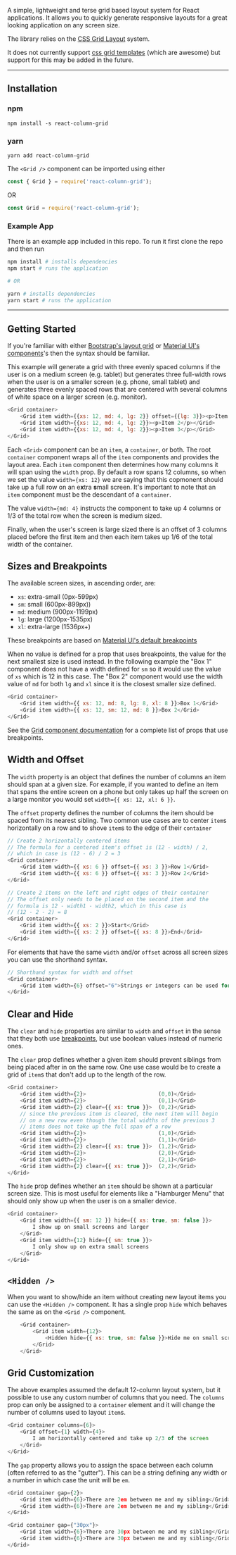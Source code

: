 A simple, lightweight and terse grid based layout system for React
applications. It allows you to quickly generate responsive layouts
for a great looking application on any screen size.

The library relies on the
[CSS Grid Layout](https://developer.mozilla.org/en-US/docs/Web/CSS/CSS_Grid_Layout)
system.

It does not currently support
[css grid templates](https://developer.mozilla.org/en-US/docs/Web/CSS/grid-template)
(which are awesome) but support for this may be added in the future.

---

## Installation

### npm

```
npm install -s react-column-grid
```

### yarn

```
yarn add react-column-grid
```

The `<Grid />` component can be imported using either

```Javascript
const { Grid } = require('react-column-grid');
```

OR

```Javascript
const Grid = require('react-column-grid');
```

### Example App
There is an example app included in this repo. To run it first clone the repo
and then run
```bash
npm install # installs dependencies
npm start # runs the application

# OR 

yarn # installs dependencies
yarn start # runs the application
```

---

## Getting Started

If you're familiar with either
[Bootstrap's layout grid](https://getbootstrap.com/docs/4.0/layout/grid/) or
[Material UI's <Grid> components](https://mui.com/components/grid/)'s
then the syntax should be familiar.

This example will generate a grid with three evenly spaced columns if the user
is on a medium screen (e.g. tablet) but generates three full-width rows when
the user is on a smaller screen (e.g. phone, small tablet) and generates three
evenly spaced rows that are centered with several columns of white space on a
larger screen (e.g. monitor).

```Javascript
<Grid container>
    <Grid item width={{xs: 12, md: 4, lg: 2}} offset={{lg: 3}}><p>Item 1</p></Grid>
    <Grid item width={{xs: 12, md: 4, lg: 2}}><p>Item 2</p></Grid>
    <Grid item width={{xs: 12, md: 4, lg: 2}}><p>Item 3</p></Grid>
</Grid>
```

Each `<Grid>` component can be an `item`, a `container`, or both. The root
`container` component wraps all of the `item` components and provides the
layout area. Each `item` component then determines how many columns it will
span using the `width` prop. By default a row spans 12 columns, so when we
set the value `width={xs: 12}` we are saying that this copmonent should take
up a full row on an e**x**tra **s**mall screen. It's important to note that
an `item` component must be the descendant of a `container`.

The value `width={md: 4}`
instructs the component to take up 4 columns or 1/3 of the total row when the
screen is medium sized.

Finally, when the user's screen is large sized there is an offset of 3 columns
placed before the first item and then each item takes up 1/6 of the total width
of the container.

## Sizes and Breakpoints

The available screen sizes, in ascending order, are:

-   `xs`: extra-small (0px-599px)
-   `sm`: small (600px-899px))
-   `md`: medium (900px-1199px)
-   `lg`: large (1200px-1535px)
-   `xl`: extra-large (1536px+)

These breakpoints are based on
[Material UI's default breakpoints](https://mui.com/customization/breakpoints/)

When no value is defined for a prop that uses breakpoints, the value for the
next smallest size is used instead. In the following example the "Box 1"
component does not have a width defined for `sm` so it would use the value of
`xs` which is 12 in this case. The "Box 2" component would use the width value
of `md` for both `lg` and `xl` since it is the closest smaller size defined.

```Javascript
<Grid container>
    <Grid item width={{ xs: 12, md: 8, lg: 8, xl: 8 }}>Box 1</Grid>
    <Grid item width={{ xs: 12, sm: 12, md: 8 }}>Box 2</Grid>
</Grid>
```

See the [Grid component documentation](./src/Grid.md) for a complete list of
props that use breakpoints.

## Width and Offset

The `width` property is an object that defines the number of columns an item
should span at a given size. For example, if you wanted to define an item that
spans the entire screen on a phone but only takes up half the screen on a
large monitor you would set `width={{ xs: 12, xl: 6 }}`.

The `offset` property defines the number of columns the item should be spaced
from its nearest sibling. Two common use cases are to center `item`s
horizontally on a row and to shove `item`s to the edge of their `container`

```Javascript
// Create 2 horizontally centered items
// The formula for a centered item's offset is (12 - width) / 2,
// which in case is (12 - 6) / 2 = 3
<Grid container>
    <Grid item width={{ xs: 6 }} offset={{ xs: 3 }}>Row 1</Grid>
    <Grid item width={{ xs: 6 }} offset={{ xs: 3 }}>Row 2</Grid>
</Grid>
```

```Javascript
// Create 2 items on the left and right edges of their container
// The offset only needs to be placed on the second item and the
// formula is 12 - width1 - width2, which in this case is
// (12 - 2 - 2) = 8
<Grid container>
    <Grid item width={{ xs: 2 }}>Start</Grid>
    <Grid item width={{ xs: 2 }} offset={{ xs: 8 }}>End</Grid>
</Grid>
```

For elements that have the same `width` and/or `offset` across all screen
sizes you can use the shorthand syntax.

```Javascript
// Shorthand syntax for width and offset
<Grid container>
    <Grid item width={6} offset="6">Strings or integers can be used for shorthand</Grid>
</Grid>
```

## Clear and Hide

The `clear` and `hide` properties are similar to `width` and
`offset` in the sense that they both use [breakpoints](#breakpoints),
but use boolean values instead of numeric ones.

The `clear` prop defines whether a given item should prevent siblings
from being placed after in on the same row. One use case would be to create
a grid of `item`s that don't add up to the length of the row.

```Javascript
<Grid container>
    <Grid item width={2}>                       (0,0)</Grid>
    <Grid item width={2}>                       (0,1)</Grid>
    <Grid item width={2} clear={{ xs: true }}>  (0,2)</Grid>
    // since the previous item is cleared, the next item will begin
    // on a new row even though the total widths of the previous 3
    // items does not take up the full span of a row
    <Grid item width={2}>                       (1,0)</Grid>
    <Grid item width={2}>                       (1,1)</Grid>
    <Grid item width={2} clear={{ xs: true }}>  (1,2)</Grid>
    <Grid item width={2}>                       (2,0)</Grid>
    <Grid item width={2}>                       (2,1)</Grid>
    <Grid item width={2} clear={{ xs: true }}>  (2,2)</Grid>
</Grid>
```

The `hide` prop defines whether an `item` should be shown at a particular
screen size. This is most useful for elements like a "Hamburger Menu" that
should only show up when the user is on a smaller device.

```Javascript
<Grid container>
    <Grid item width={{ sm: 12 }} hide={{ xs: true, sm: false }}>
        I show up on small screens and larger
    </Grid>
    <Grid item width={12} hide={{ sm: true }}>
        I only show up on extra small screens
    </Grid>
</Grid>
```

## `<Hidden />`

When you want to show/hide an item without creating new layout items
you can use the `<Hidden />` component. It has a single prop `hide`
which behaves the same as on the `<Grid />` component.

```Javascript
    <Grid container>
        <Grid item width={12}>
            <Hidden hide={{ xs: true, sm: false }}>Hide me on small screens</Hidden>
        </Grid>
    </Grid>
```

## Grid Customization

The above examples assumed the default 12-column layout system, but
it possible to use any custom number of columns that you need. The
`columns` prop can only be assigned to a `container` element and it
will change the number of columns used to layout `item`s.

```Javascript
<Grid container columns={6}>
    <Grid offset={1} width={4}>
        I am horizontally centered and take up 2/3 of the screen
    </Grid>
</Grid>
```

The `gap` property allows you to assign the space between each column
(often referred to as the "gutter"). This can be a string defining any
width or a number in which case the unit will be `em`.

```Javascript
<Grid container gap={2}>
    <Grid item width={6}>There are 2em between me and my sibling</Grid>
    <Grid item width={6}>There are 2em between me and my sibling</Grid>
</Grid>

<Grid container gap={"30px"}>
    <Grid item width={6}>There are 30px between me and my sibling</Grid>
    <Grid item width={6}>There are 30px between me and my sibling</Grid>
</Grid>
```
